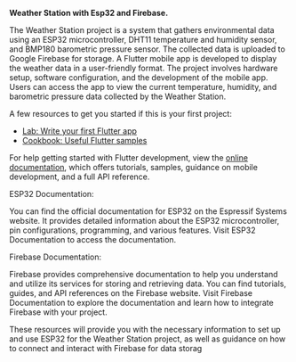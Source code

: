 **Weather Station with Esp32 and Firebase.**

The Weather Station project is a system that gathers environmental data using an ESP32 microcontroller, DHT11 temperature and humidity sensor, and BMP180 barometric pressure sensor. The collected data is uploaded to Google Firebase for storage. A Flutter mobile app is developed to display the weather data in a user-friendly format. The project involves hardware setup, software configuration, and the development of the mobile app. Users can access the app to view the current temperature, humidity, and barometric pressure data collected by the Weather Station.

A few resources to get you started if this is your first project:
- [Lab: Write your first Flutter app](https://docs.flutter.dev/get-started/codelab)
- [Cookbook: Useful Flutter samples](https://docs.flutter.dev/cookbook)

For help getting started with Flutter development, view the
[online documentation](https://docs.flutter.dev/), which offers tutorials,
samples, guidance on mobile development, and a full API reference.

ESP32 Documentation: 

You can find the official documentation for ESP32 on the Espressif Systems website. It provides detailed information about the ESP32 microcontroller, pin configurations, programming, and various features. Visit ESP32 Documentation to access the documentation.

Firebase Documentation: 

Firebase provides comprehensive documentation to help you understand and utilize its services for storing and retrieving data. You can find tutorials, guides, and API references on the Firebase website. Visit Firebase Documentation to explore the documentation and learn how to integrate Firebase with your project.

These resources will provide you with the necessary information to set up and use ESP32 for the Weather Station project, as well as guidance on how to connect and interact with Firebase for data storag


